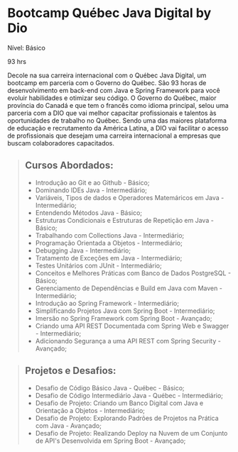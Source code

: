 # Bootcamp Québec Java Digital by Dio

Nível: Básico

93 hrs

Decole na sua carreira internacional com o Québec Java Digital, um bootcamp em parceria com o Governo do Québec. São 93 horas de desenvolvimento em back-end com Java e Spring Framework para você evoluir habilidades e otimizar seu código. O Governo do Québec, maior província do Canadá e que tem o francês como idioma principal, selou uma parceria com a DIO que vai melhor capacitar profissionais e talentos às oportunidades de trabalho no Québec. Sendo uma das maiores plataforma de educação e recrutamento da América Latina, a DIO vai facilitar o acesso de profissionais que desejam uma carreira internacional a empresas que buscam colaboradores capacitados.

> ## Cursos Abordados:
>
> - Introdução ao Git e ao Github - Básico; <br/>
> - Dominando IDEs Java - Intermediário; <br/>
> - Variáveis, Tipos de dados e Operadores Matemáricos em Java - Intermediário; <br/>
> - Entendendo Métodos Java - Básico; <br/>
> - Estruturas Condicionais e Estruturas de Repetição em Java - Básico; <br/>
> - Trabalhando com Collections Java - Intermediário; <br/>
> - Programação Orientada a Objetos - Intermediário; <br/>
> - Debugging Java - Intermediário; <br/>
> - Tratamento de Exceções em Java - Intermediário; <br/>
> - Testes Unitários com JUnit - Intermediário; <br/>
> - Conceitos e Melhores Práticas com Banco de Dados PostgreSQL - Básico; <br/>
> - Gerenciamento de Dependências e Build em Java com Maven - Intermediário; <br/>
> - Introdução ao Spring Framework - Intermediário; <br/>
> - Simplificando Projetos Java com Spring Boot - Intermediário; <br/>
> - Imersão no Spring Framework com Spring Boot - Avançado; <br/>
> - Criando uma API REST Documentada com Spring Web e Swagger - Intermediário; <br/>
> - Adicionando Segurança a uma API REST com Spring Security - Avançado; <br/>
 
> ## Projetos e Desafios:
>
> - Desafio de Código Básico Java - Québec - Básico; <br/>
> - Desafio de Código Intermediário Java - Québec - Intermediário; <br/>
> - Desafio de Projeto: Criando um Banco Digital com Java e Orientação a Objetos - Intermediário; <br/>
> - Desafio de Projeto: Explorando Padrões de Projetos na Prática com Java - Avançado; <br/>
> - Desafio de Projeto: Realizando Deploy na Nuvem de um Conjunto de API's Desenvolvida em Spring Boot - Avançado; <br/>
